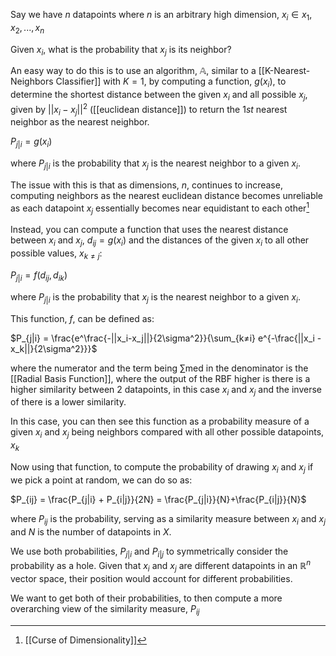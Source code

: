 Say we have $n$ datapoints where $n$ is an arbitrary high dimension, $x_i \in {x_1, x_2, ..., x_n}$

Given $x_i$, what is the probability that $x_j$ is its neighbor?

An easy way to do this is to use an algorithm, $\mathbb{A}$, similar to a [[K-Nearest-Neighbors Classifier]] with $K = 1$, by computing a function, $g(x_i)$, to determine the shortest distance between the given $x_i$ and all possible $x_j$, given by $||x_i - x_j||^2$ ([[euclidean distance]]) to return the $1st$ nearest neighbor as the nearest neighbor.

$P_{j|i} = g(x_i)$

where $P_{j|i}$ is the probability that $x_j$ is the nearest neighbor to a given $x_i$.

The issue with this is that as dimensions, $n$, continues to increase, computing neighbors as the nearest euclidean distance becomes unreliable as each datapoint $x_j$ essentially becomes near equidistant to each other[^1]

Instead, you can compute a function that uses the nearest distance between $x_i$ and $x_j$, $d_{ij} = g(x_i)$ and the distances of the given $x_i$ to all other possible values, $x_{k≠j}$:

$P_{j|i} = f(d_{ij}, d_{ik})$

where $P_{j|i}$ is the probability that $x_j$ is the nearest neighbor to a given $x_i$.

This function, $f$, can be defined as:

$P_{j|i} = \frac{e^\frac{-||x_i-x_j||}{2\sigma^2}}{\sum_{k≠i} e^{-\frac{||x_i - x_k||}{2\sigma^2}}}$

where the numerator and the term being $\sum$med in the denominator is the [[Radial Basis Function]], where the output of the RBF higher is there is a higher similarity between 2 datapoints, in this case $x_i$ and $x_j$ and the inverse of there is a lower similarity.

In this case, you can then see this function as a probability measure of a given $x_i$ and $x_j$ being neighbors compared with all other possible datapoints, $x_k$

Now using that function, to compute the probability of drawing $x_i$ and $x_j$ if we pick a point at random, we can do so as:

$P_{ij} = \frac{P_{j|i} + P_{i|j}}{2N} = \frac{P_{j|i}}{N}+\frac{P_{i|j}}{N}$

where $P_{ij}$ is the probability, serving as a similarity measure between $x_{i}$ and $x_j$ and $N$ is the number of datapoints in $X$.

We use both probabilities, $P_{j|i}$ and $P_{i|j}$ to symmetrically consider the probability as a hole. Given that $x_i$ and $x_j$ are different datapoints in an $\mathbb{R}^n$ vector space, their position would account for different probabilities.

We want to get both of their probabilities, to then compute a more overarching view of the similarity measure, $P_{ij}$

[^1]: [[Curse of Dimensionality]]